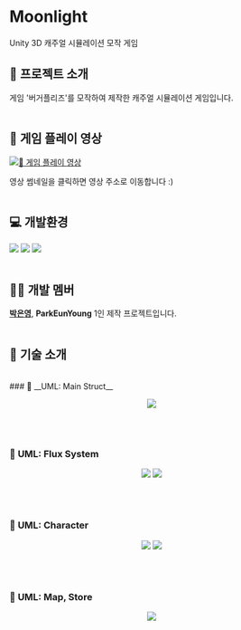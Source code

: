 # __Moonlight__
Unity 3D 캐주얼 시뮬레이션 모작 게임

## 📁 __프로젝트 소개__



게임 '버거플리즈'를 모작하여 제작한 캐주얼 시뮬레이션 게임입니다.<br><br>

## __🎥 게임 플레이 영상__

[![🎥 게임 플레이 영상](https://ibb.co/JWvfZ5cM)](https://youtu.be/PrheckVpzwo)

영상 썸네일을 클릭하면 영상 주소로 이동합니다 :)<br><br>

## 💻 __개발환경__
<img src="https://img.shields.io/badge/Unity-black?style=flat-square&logo=Unity&logoColor=white"/> <img src="https://img.shields.io/badge/CSharp-239120?style=flat-square&logo=CSharp&logoColor=white"/> <img src="https://img.shields.io/badge/VisualStudio-5C2D91?style=flat-square&logo=VisualStudio&logoColor=white"/><br><Br>

## 👩🏻 __개발 멤버__
[__박은영__](https://github.com/EunYoungP), __ParkEunYoung__
1인 제작 프로젝트입니다.<br><br>

## 📑 __기술 소개__
<br>
### 📌 __UML: Main Struct__
<p align="center">
  <img src="https://ibb.co/PL2M6qX.png">
</p><br><Br>

### 📌 __UML: Flux System__
<p align="center">
  <img src="https://i.ibb.co/39Fh9FxH/Donut-Please-Flux2-drawio-1.png">
  <img src="https://ibb.co/KjY04xW1.png">
</p><br><Br>

### 📌 __UML: Character__
<p align="center">
  <img src="https://ibb.co/Psnf8PNm.png">
   <img src="https://ibb.co/xNTcFkG.png">
</p><br><Br>

### 📌 __UML: Map, Store__
<p align="center">
  <img src="https://ibb.co/6Jcq9mtG.png">
</p><br><Br>
